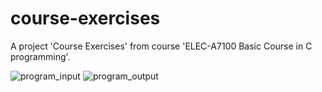 # course-exercises
A project 'Course Exercises' from course 'ELEC-A7100 Basic Course in C programming'.


![program_input](https://user-images.githubusercontent.com/71636573/214898999-ce62488a-0085-49c0-8cce-3d40eecb6fe0.jpg)
![program_output](https://user-images.githubusercontent.com/71636573/214899028-95cb1f63-d9b1-4829-ab95-3c943bd50014.jpg)
